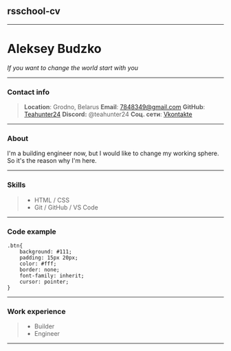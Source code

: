 ## rsschool-cv
---

# Aleksey Budzko

*If you want to change the world start with you*

---

### Contact info
> **Location**: Grodno, Belarus
> **Email**: [7848349@gmail.com](maito:7848349@gmail.com)
> **GitHub**: [Teahunter24](https://github.com/teahunter24)
> **Discord:** @teahunter24
> **Соц. сети**: [Vkontakte](https://vk.com/jacky_joness)

---

### About
I'm a building engineer now, but I would like to change my working sphere. So it's the reason why I'm here.

---

### Skills
> * HTML / CSS
> * Git / GitHub / VS Code

---

### Code example
```
.btn{
    background: #111;
    padding: 15px 20px;
    color: #fff;
    border: none;
    font-family: inherit;
    cursor: pointer;
}
```

---

### Work experience
> * Builder
> * Engineer

---
